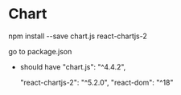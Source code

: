 # Chart
npm install --save chart.js react-chartjs-2

go to package.json
- should have "chart.js": "^4.4.2",

    "react-chartjs-2": "^5.2.0",
    "react-dom": "^18"
